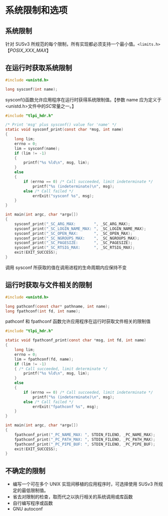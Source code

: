 # 系统限制和选项

## 系统限制

针对 SUSv3 所规范的每个限制，所有实现都必须支持一个最小值。`<limits.h>`【_POSIX_XXX_MAX_】

## 在运行时获取系统限制

```c
#include <unistd.h>

long sysconf(int name);
```

sysconf()函数允许应用程序在运行时获得系统限制值。【参数 name 应为定义于<unistd.h>文件中的*SC*常量之一。】

```c
#include "tlpi_hdr.h"

/* Print 'msg' plus sysconf() value for 'name' */
static void sysconf_print(const char *msg, int name)
{
    long lim;
    errno = 0;
    lim = sysconf(name);
    if (lim != -1)
    {
        printf("%s %ld\n", msg, lim);
    }
    else
    {
        if (errno == 0) /* Call succeeded, limit indeterminate */
            printf("%s (indeterminate)\n", msg);
        else /* Call failed */
            errExit("sysconf %s", msg);
    }
}

int main(int argc, char *argv[])
{
    sysconf_print("_SC_ARG_MAX:        ", _SC_ARG_MAX);
    sysconf_print("_SC_LOGIN_NAME_MAX: ", _SC_LOGIN_NAME_MAX);
    sysconf_print("_SC_OPEN_MAX:       ", _SC_OPEN_MAX);
    sysconf_print("_SC_NGROUPS_MAX:    ", _SC_NGROUPS_MAX);
    sysconf_print("_SC_PAGESIZE:       ", _SC_PAGESIZE);
    sysconf_print("_SC_RTSIG_MAX:      ", _SC_RTSIG_MAX);
    exit(EXIT_SUCCESS);
}
```

调用 sysconf 所获取的值在调用进程的生命周期内应保持不变

## 运行时获取与文件相关的限制

```c
#include <unistd.h>

long pathconf(const char* pathname, int name);
long fpathconf(int fd, int name);
```

pathconf 和 fpathconf 函数允许应用程序在运行时获取文件相关的限制值

```c
#include "tlpi_hdr.h"

static void fpathconf_print(const char *msg, int fd, int name)
{
    long lim;
    errno = 0;
    lim = fpathconf(fd, name);
    if (lim != -1)
    { /* Call succeeded, limit determinate */
        printf("%s %ld\n", msg, lim);
    }
    else
    {
        if (errno == 0) /* Call succeeded, limit indeterminate */
            printf("%s (indeterminate)\n", msg);
        else /* Call failed */
            errExit("fpathconf %s", msg);
    }
}

int main(int argc, char *argv[])
{
    fpathconf_print("_PC_NAME_MAX: ", STDIN_FILENO, _PC_NAME_MAX);
    fpathconf_print("_PC_PATH_MAX: ", STDIN_FILENO, _PC_PATH_MAX);
    fpathconf_print("_PC_PIPE_BUF: ", STDIN_FILENO, _PC_PIPE_BUF);
    exit(EXIT_SUCCESS);
}
```

## 不确定的限制

- 编写一个可在多个 UNIX 实现间移植的应用程序时，可选择使用 SUSv3 所规定的最低限制值。
- 省去对限制的检查，取而代之以执行相关的系统调用或库函数
- 自行编写程序或函数
- GNU autoconf
